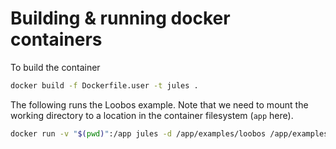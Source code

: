 # Building & running docker containers

To build the container

```sh
docker build -f Dockerfile.user -t jules .
```

The following runs the Loobos example. Note that we need to mount the working directory to a location in the container filesystem (`app` here).

```sh
docker run -v "$(pwd)":/app jules -d /app/examples/loobos /app/examples/loobos/config
```
